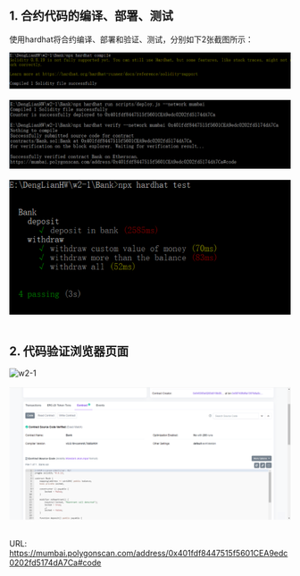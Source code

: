 ## 1. 合约代码的编译、部署、测试<br>

使用hardhat将合约编译、部署和验证、测试，分别如下2张截图所示：<br>

![w2-1](IMG_Compile.png)<br><br>
![w2-1](IMG_Deploy&Verification.png)<br><br>
![w2-1](IMG_Test.png)<br><br>

## 2. 代码验证浏览器页面<br>

![w2-1](IMG_Verification2.png)<br><br>
![w2-1](IMG_Verified_Browser2.png)<br><br>

URL: https://mumbai.polygonscan.com/address/0x401fdf8447515f5601CEA9edc0202fd5174dA7Ca#code
